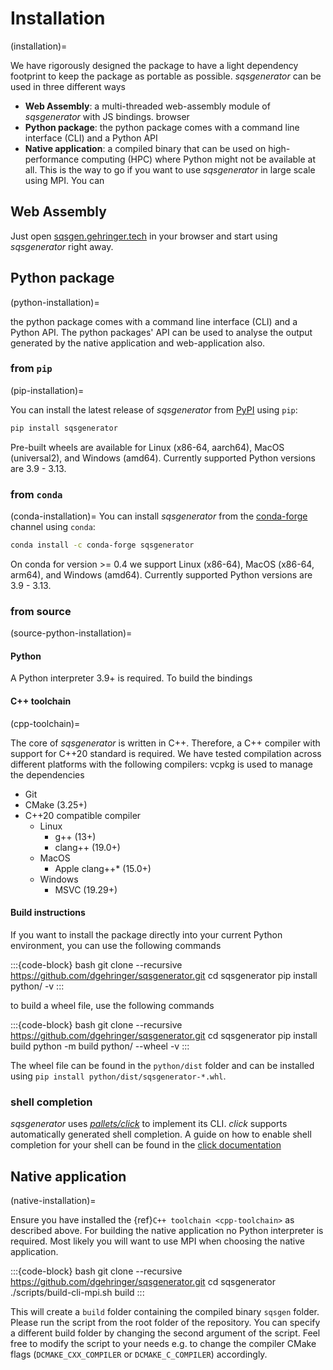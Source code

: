 
# Installation

(installation)=

We have rigorously designed the package to have a light dependency footprint to keep the package as portable as possible.
*sqsgenerator* can be used in three different ways

- **Web Assembly**: a multi-threaded web-assembly module of *sqsgenerator* with JS bindings.
  browser
- **Python package**: the python package comes with a command line interface (CLI) and a Python API
- **Native application**: a compiled binary that can be used on high-performance computing (HPC) where Python might not
  be available at all. This is the way to go if you want to use *sqsgenerator* in large scale using MPI. You can


## Web Assembly

Just open [sqsgen.gehringer.tech](https://sqsgen.gehringer.tech) in your browser and start using *sqsgenerator* right away.


## Python package
(python-installation)=

the python package comes with a command line interface (CLI) and a Python API. The python packages' API
can be used to analyse the output generated by the native application and web-application also.

### from `pip`
(pip-installation)=

You can install the latest release of *sqsgenerator* from [PyPI](https://pypi.org/project/sqsgenerator/) using `pip`:

```bash
pip install sqsgenerator
```

Pre-built wheels are available for Linux (x86-64, aarch64), MacOS (universal2), and Windows (amd64). Currently supported
Python versions are 3.9 - 3.13.

### from `conda`
(conda-installation)=
You can install *sqsgenerator* from the [conda-forge](https://anaconda.org/conda-forge/sqsgenerator) channel using `conda`:

```bash
conda install -c conda-forge sqsgenerator
```

On conda for version >= 0.4 we support Linux (x86-64), MacOS (x86-64, arm64), and Windows (amd64). Currently supported
Python versions are 3.9 - 3.13.

### from source
(source-python-installation)=


#### Python
A Python interpreter 3.9+ is required. To build the bindings

#### C++ toolchain
(cpp-toolchain)=

The core of *sqsgenerator* is written in C++. Therefore, a C++ compiler with support for C++20 standard is required.
We have tested compilation across different platforms with the following compilers:
vcpkg is used to manage the dependencies

- Git
- CMake (3.25+)
- C++20 compatible compiler
  - Linux
      - g++ (13+)
      - clang++ (19.0+)
  - MacOS
      - Apple clang++* (15.0+)
  - Windows
      - MSVC (19.29+)



#### Build instructions

If you want to install the package directly into your current Python environment, you can use the following commands

:::{code-block} bash
git clone --recursive https://github.com/dgehringer/sqsgenerator.git
cd sqsgenerator
pip install python/ -v
:::

to build a wheel file, use the following commands

:::{code-block} bash
git clone --recursive https://github.com/dgehringer/sqsgenerator.git
cd sqsgenerator
pip install build
python -m build python/ --wheel -v
:::

The wheel file can be found in the `python/dist` folder and can be installed using `pip install python/dist/sqsgenerator-*.whl`.


### shell completion

*sqsgenerator* uses [*pallets/click*](https://github.com/pallets/click) to implement its CLI. *click* supports
automatically generated shell completion. A guide on how to enable shell completion for your shell can be found
in the [click documentation](https://click.palletsprojects.com/en/stable/shell-completion/)


## Native application
(native-installation)=

Ensure you have installed the {ref}`C++ toolchain <cpp-toolchain>` as described above. For building the native application
no Python interpreter is required. Most likely you will want to use MPI when choosing the native application.

:::{code-block} bash
git clone --recursive https://github.com/dgehringer/sqsgenerator.git
cd sqsgenerator
./scripts/build-cli-mpi.sh build
:::

This will create a `build` folder containing the compiled binary `sqsgen` folder. Please run the script from the
root folder of the repository. You can specify a different build folder by changing the second argument of the script.
Feel free to modify the script to your needs e.g. to change the compiler CMake flags
(`DCMAKE_CXX_COMPILER` or `DCMAKE_C_COMPILER`) accordingly.
